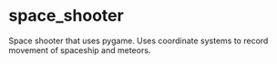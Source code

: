 # space_shooter
Space shooter that uses pygame.
Uses coordinate systems to record movement of spaceship and meteors.

